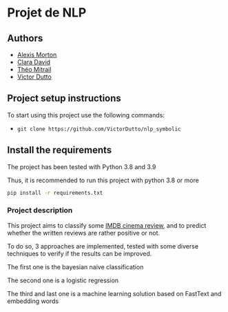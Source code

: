 # Projet de NLP


## Authors
- [Alexis Morton](https://github.com/Ekusukaliba)
- [Clara David](https://github.com/ClaraMMD)
- [Théo Mitrail](https://github.com/TheoMtrl)
- [Victor Dutto](https://github.com/VictorDutto)

## Project setup instructions
To start using this project use the following commands:

- `git clone https://github.com/VictorDutto/nlp_symbolic`

## Install the requirements

The project has been tested with Python 3.8 and 3.9

Thus, it is recommended to run this project with python 3.8 or more
```bash
pip install -r requirements.txt
```

### Project description

This project aims to classify some [IMDB cinema review](https://keras.io/api/datasets/imdb), and to predict whether the written reviews are rather positive or not.

To do so, 3 approaches are implemented, tested with some diverse techniques to verify if the results can be improved.

The first one is the bayesian naive classification

The second one is a logistic regression

The third and last one is a machine learning solution based on FastText and embedding words